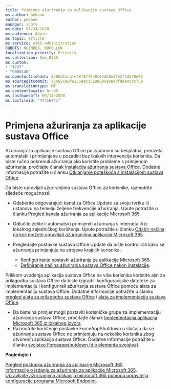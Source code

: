 ```yaml
---
title: Primjena ažuriranja za aplikacije sustava Office
ms.author: pebaum
author: pebaum
manager: scotv
ms.date: 07/24/2020
ms.audience: Admin
ms.topic: article
ms.service: o365-administration
ROBOTS: NOINDEX, NOFOLLOW
localization_priority: Priority
ms.collection: Adm_O365
ms.custom:
- "1747"
- "9000140"
ms.openlocfilehash: 8306d1acafe48f8779a8c02db8e3fe2f5d5f0e95
ms.sourcegitcommit: c6692ce0fa1358ec3529e59ca0ecdfdea4cdc759
ms.translationtype: MT
ms.contentlocale: hr-HR
ms.lasthandoff: 09/14/2020
ms.locfileid: "47716741"
---
```

# <a name="apply-updates-for-office-apps"></a>Primjena ažuriranja za aplikacije sustava Office

Ažuriranja za aplikacije sustava Office po zadanom su besplatna, preuzeta automatski i primijenjena u pozadini bez ikakvih intervencija korisnika. Da biste ručno pokrenuli ažuriranja ako koristite probleme s primjenom ažuriranja, pročitajte članak [Instalacija ažuriranja sustava Office](https://support.office.com/article/install-office-updates-2ab296f3-7f03-43a2-8e50-46de917611c5). Dodatne informacije potražite u članku [Otklanjanje poteškoća s instalacijom sustava Office](https://support.microsoft.com/office/troubleshoot-installing-office-35ff2def-e0b2-4dac-9784-4cf212c1f6c2?ui=en-us&rs=en-us&ad=us#O365Plans=signinorgid).

Da biste upravljali ažuriranjima sustava Office za korisnike, razmotrite sljedeće mogućnosti:

- Odaberite odgovarajući kanal za Office Update za svoju tvrtku ili ustanovu na temelju željene frekvencije ažuriranja. Upute potražite u članku [Pregled kanala ažuriranja za aplikacije Microsoft 365](https://docs.microsoft.com/deployoffice/overview-of-update-channels-for-office-365-proplus).

- Odlučite želite li automatski primijeniti ažuriranja s interneta ili iz lokalnog zajedničkog korištenja. Upute potražite u članku [Odabir načina na koji možete upravljati ažuriranjima aplikacija Microsoft 365](https://docs.microsoft.com/deployoffice/choose-how-to-manage-updates-to-office-365-proplus).

- Pregledajte postavke sustava Office Update da biste kontrolirali kako se ažuriranja primjenjuju na strojeve krajnjih korisnika:

    - [Konfiguriranje postavki ažuriranja za aplikacije Microsoft 365](https://docs.microsoft.com/deployoffice/configure-update-settings-for-office-365-proplus).
    - [Definiranje načina ažuriranja sustava Office nakon instalacije](https://docs.microsoft.com/deployoffice/configuration-options-for-the-office-2016-deployment-tool#updates-element).

Prilikom uvođenja aplikacija sustava Office na više korisnika koristite alat za prilagodbu sustava Office da biste izgradili konfiguracijske datoteke za implementaciju i konfigurirali ažuriranja sustava Office pomoću alata za implementaciju sustava Office. Dodatne informacije potražite u članku [pregled alata za prilagodbu sustava Office](https://docs.microsoft.com/DeployOffice/overview-of-the-office-customization-tool-for-click-to-run) i [alata za implementaciju sustava Office](https://go.microsoft.com/fwlink/p/?LinkID=626065).

- Da biste na primjer mogli postaviti korisničke grupe za implementaciju ažuriranja sustava Office, pročitajte članak [Implementacija aplikacija Microsoft 365 iz lokalnog izvora](https://docs.microsoft.com/deployoffice/deploy-office-365-proplus-from-a-local-source).
-   Razmotrite korištenje postavke ForceAppShutdown u slučaju da se ažuriranja sustava Office ne primjenjuju na nekoliko korisnika zbog otvorenih aplikacija sustava Office. Dodatne informacije potražite u članku [svojstvo Forceappshutdown (dio elementa svojstva)](https://docs.microsoft.com/deployoffice/configuration-options-for-the-office-2016-deployment-tool#forceappshutdown-property-part-of-property-element). 

**Pogledajte i**

[Pregled postupka ažuriranja za aplikacije Microsoft 365](https://docs.microsoft.com/deployoffice/overview-of-the-update-process-for-office-365-proplus).  
[Informacije o izdanju za ažuriranja za aplikacije Microsoft 365](https://docs.microsoft.com/officeupdates/release-notes-office365-proplus).  
[Upravljajte ažuriranjima aplikacija microsoft 365 pomoću upravitelja konfiguracije programa Microsoft Endpoint](https://docs.microsoft.com/deployoffice/manage-updates-to-office-365-proplus-with-system-center-configuration-manager).  

